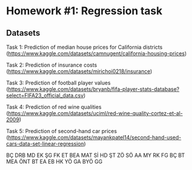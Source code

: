 # Homework #1: Regression task

## Datasets

Task 1: Prediction of median house prices for California districts (https://www.kaggle.com/datasets/camnugent/california-housing-prices)

Task 2: Prediction of insurance costs (https://www.kaggle.com/datasets/mirichoi0218/insurance)

Task 3: Prediction of football player values (https://www.kaggle.com/datasets/bryanb/fifa-player-stats-database?select=FIFA23_official_data.csv)

Task 4: Prediction of red wine qualities (https://www.kaggle.com/datasets/uciml/red-wine-quality-cortez-et-al-2009)

Task 5: Prediction of second-hand car prices (https://www.kaggle.com/datasets/mayankpatel14/second-hand-used-cars-data-set-linear-regression)

BÇ
DRB
MD
EK
ŞG
FK
ET
BEA
MAT
Sİ
HD
ŞT
ZÖ
SÖ
AA
MY
RK
FG
BÇ
BT
MEA
ÖNT
BT
EA
EB
HK
YÖ
GA
BYÖ
GG
